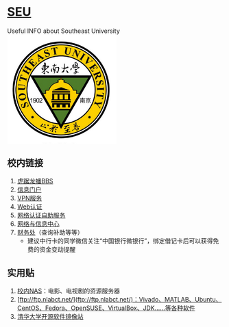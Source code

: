 # [SEU](http://www.seu.edu.cn/)  
Useful INFO about Southeast University  
<img src="./SEU.jpg" width = "255" height = "255" alt="SEU" align=center />

## 校内链接  
1. [虎踞龙蟠BBS](http://bbs.seu.edu.cn/)  
3. [信息门户](http://my.seu.edu.cn/)  
4. [VPN服务](https://vpn2.seu.edu.cn/)  
4. [Web认证](https://w.seu.edu.cn/)  
5. [网络认证自助服务](https://selfservice.seu.edu.cn/selfservice/index.php)  
6. [网络与信息中心](http://nic.seu.edu.cn/)
7. [财务处](http://caiwuchujf.seu.edu.cn/WFManager/login.jsp)（查询补助等等）  
    - 建议中行卡的同学微信关注“中国银行微银行”，绑定借记卡后可以获得免费的资金变动提醒


## 实用贴
1. [校内NAS](东南NAS.md)：电影、电视剧的资源服务器
2. [ftp://ftp.nlabct.net/](ftp://ftp.nlabct.net/)：Vivado、MATLAB、Ubuntu、CentOS、Fedora、OpenSUSE、VirtualBox、JDK……等各种软件
3. [清华大学开源软件镜像站](https://mirrors.tuna.tsinghua.edu.cn/)